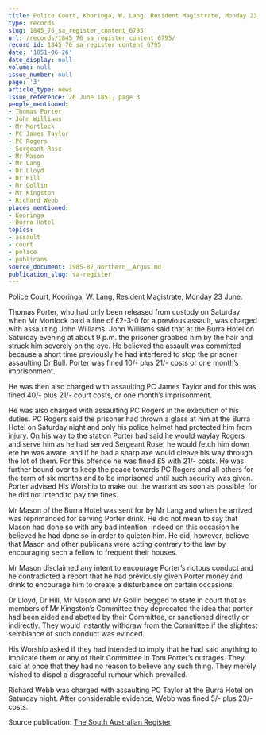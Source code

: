 ```yaml
---
title: Police Court, Kooringa, W. Lang, Resident Magistrate, Monday 23 June.
type: records
slug: 1845_76_sa_register_content_6795
url: /records/1845_76_sa_register_content_6795/
record_id: 1845_76_sa_register_content_6795
date: '1851-06-26'
date_display: null
volume: null
issue_number: null
page: '3'
article_type: news
issue_reference: 26 June 1851, page 3
people_mentioned:
- Thomas Porter
- John Williams
- Mr Mortlock
- PC James Taylor
- PC Rogers
- Sergeant Rose
- Mr Mason
- Mr Lang
- Dr Lloyd
- Dr Hill
- Mr Gollin
- Mr Kingston
- Richard Webb
places_mentioned:
- Kooringa
- Burra Hotel
topics:
- assault
- court
- police
- publicans
source_document: 1985-87_Northern__Argus.md
publication_slug: sa-register
---
```


Police Court, Kooringa, W. Lang, Resident Magistrate, Monday 23 June.

Thomas Porter, who had only been released from custody on Saturday when Mr Mortlock paid a fine of £2-3-0 for a previous assault, was charged with assaulting John Williams.  John Williams said that at the Burra Hotel on Saturday evening at about 9 p.m. the prisoner grabbed him by the hair and struck him severely on the eye.  He believed the assault was committed because a short time previously he had interfered to stop the prisoner assaulting Dr Bull.  Porter was fined 10/- plus 21/- costs or one month’s imprisonment.

He was then also charged with assaulting PC James Taylor and for this was fined 40/- plus 21/- court costs, or one month’s imprisonment.

He was also charged with assaulting PC Rogers in the execution of his duties.  PC Rogers said the prisoner had thrown a glass at him at the Burra Hotel on Saturday night and only his police helmet had protected him from injury.  On his way to the station Porter had said he would waylay Rogers and serve him as he had served Sergeant Rose; he would fetch him down ere he was aware, and if he had a sharp axe would cleave his way through the lot of them.  For this offence he was fined £5 with 21/- costs.  He was further bound over to keep the peace towards PC Rogers and all others for the term of six months and to be imprisoned until such security was given.  Porter advised His Worship to make out the warrant as soon as possible, for he did not intend to pay the fines.

Mr Mason of the Burra Hotel was sent for by Mr Lang and when he arrived was reprimanded for serving Porter drink.  He did not mean to say that Mason had done so with any bad intention, indeed on this occasion he believed he had done so in order to quieten him.  He did, however, believe that Mason and other publicans were acting contrary to the law by encouraging sech a fellow to frequent their houses.

Mr Mason disclaimed any intent to encourage Porter’s riotous conduct and he contradicted a report that he had previously given Porter money and drink to encourage him to create a disturbance on certain occasions.

Dr Lloyd, Dr Hill, Mr Mason and Mr Gollin begged to state in court that as members of Mr Kingston’s Committee they deprecated the idea that porter had been aided and abetted by their Committee, or sanctioned directly or indirectly.  They would instantly withdraw from the Committee if the slightest semblance of such conduct was evinced.

His Worship asked if they had intended to imply that he had said anything to implicate them or any of their Committee in Tom Porter’s outrages.  They said at once that they had no reason to believe any such thing.  They merely wished to dispel a disgraceful rumour which prevailed.

Richard Webb was charged with assaulting PC Taylor at the Burra Hotel on Saturday night.  After considerable evidence, Webb was fined 5/- plus 23/- costs.

Source publication: [The South Australian Register](/publications/sa-register/)
